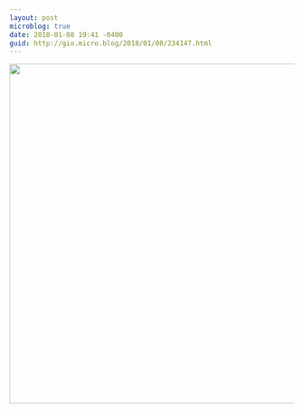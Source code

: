 ```yaml
---
layout: post
microblog: true
date: 2018-01-08 19:41 -0400
guid: http://gio.micro.blog/2018/01/08/234147.html
---
```



<img src="http://microblog.stevegio.net/uploads/2018/c267118a31.jpg" width="600" height="600" />
